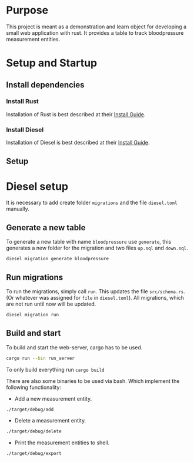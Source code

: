 # Purpose

This project is meant as a demonstration and learn object for developing a
small web application with rust. It provides a table to track bloodpressure
measurement entities.

# Setup and Startup

## Install dependencies

### Install Rust

Installation of Rust is best described at their [Install Guide](https://www.rust-lang.org/tools/install).

### Install Diesel

Installation of Diesel is best described at their [Install Guide](https://diesel.rs/guides/getting-started/).

## Setup

# Diesel setup

It is necessary to add create folder `migrations` and the file `diesel.toml`
manually.

## Generate a new table

To generate a new table with name `bloodpressure` use `generate`, this
generates a new folder for the migration and two files `up.sql` and `down.sql`.
```bash
diesel migration generate bloodpressure
```

## Run migrations

To run the migrations, simply call `run`. This updates the file `src/schema.rs`.
(Or whatever was assigned for `file` in `diesel.toml`). All migrations, which
are not run until now will be updated.
```bash
diesel migration run
```

## Build and start

To build and start the web-server, cargo has to be used.
```bash
cargo run --bin run_server
```
To only build everything run `cargo build`

There are also some binaries to be used via bash. Which implement the following
functionality:
* Add a new measurement entity.
```bash
./target/debug/add
```
* Delete a measurement entity.
```bash
./target/debug/delete
```
* Print the measurement entities to shell.
```bash
./target/debug/export
```
